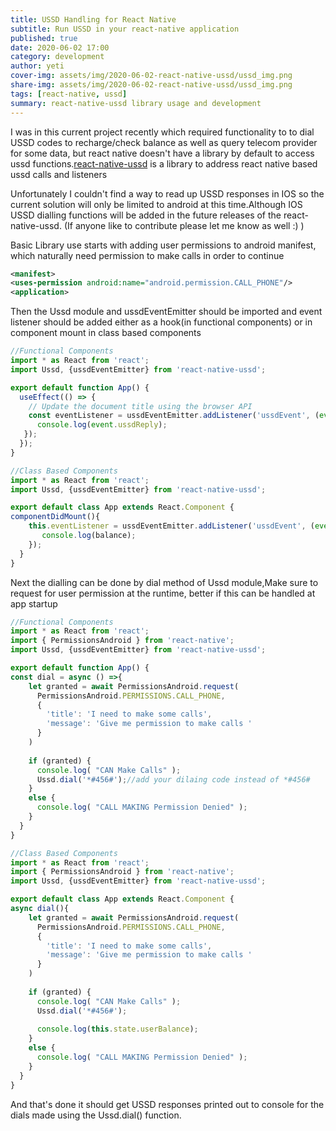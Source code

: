 ```yaml
---
title: USSD Handling for React Native
subtitle: Run USSD in your react-native application
published: true
date: 2020-06-02 17:00
category: development
author: yeti
cover-img: assets/img/2020-06-02-react-native-ussd/ussd_img.png
share-img: assets/img/2020-06-02-react-native-ussd/ussd_img.png
tags: [react-native, ussd]
summary: react-native-ussd library usage and development
---
```

I was in this current project recently which required functionality to to dial USSD codes to recharge/check balance as well as query telecom provider
for some data, but react native doesn't have a library by default to access ussd functions.[react-native-ussd](https://www.npmjs.com/package/react-native-ussd) is a library to address react native based ussd calls and listeners

Unfortunately I couldn't find a way to read up USSD responses in IOS so the current solution will only be limited to android at this time.Although IOS USSD dialling functions will be added in the future releases of the react-native-ussd. (If anyone like to contribute please let me know as well :) )

Basic Library use starts with adding user permissions to android manifest, which naturally need permission to make calls in order to continue

```xml
<manifest>
<uses-permission android:name="android.permission.CALL_PHONE"/>
<application>
```
Then the Ussd module and ussdEventEmitter should be imported and event listener should be added either as a hook(in functional components) or in component mount in class based components


```js
//Functional Components
import * as React from 'react';
import Ussd, {ussdEventEmitter} from 'react-native-ussd';

export default function App() {
  useEffect(() => {
    // Update the document title using the browser API
    const eventListener = ussdEventEmitter.addListener('ussdEvent', (event) => {
      console.log(event.ussdReply);
   });
  });
}
```


```js
//Class Based Components
import * as React from 'react';
import Ussd, {ussdEventEmitter} from 'react-native-ussd';

export default class App extends React.Component {
componentDidMount(){    
    this.eventListener = ussdEventEmitter.addListener('ussdEvent', (event) => {
       console.log(balance);
    });
  }
}
```
Next the dialling can be done by dial method of Ussd module,Make sure to request for user permission at the runtime, better if this can be handled at app startup

```js
//Functional Components
import * as React from 'react';
import { PermissionsAndroid } from 'react-native';
import Ussd, {ussdEventEmitter} from 'react-native-ussd';

export default function App() {
const dial = async () =>{
    let granted = await PermissionsAndroid.request(
      PermissionsAndroid.PERMISSIONS.CALL_PHONE,
      {
        'title': 'I need to make some calls',
        'message': 'Give me permission to make calls '
      }
    )
  
    if (granted) {
      console.log( "CAN Make Calls" );
      Ussd.dial('*#456#');//add your dilaing code instead of *#456#
    } 
    else {
      console.log( "CALL MAKING Permission Denied" );
    }
  }
}
```

```js
//Class Based Components
import * as React from 'react';
import { PermissionsAndroid } from 'react-native';
import Ussd, {ussdEventEmitter} from 'react-native-ussd';

export default class App extends React.Component {
async dial(){
    let granted = await PermissionsAndroid.request(
      PermissionsAndroid.PERMISSIONS.CALL_PHONE,
      {
        'title': 'I need to make some calls',
        'message': 'Give me permission to make calls '
      }
    )
  
    if (granted) {
      console.log( "CAN Make Calls" );
      Ussd.dial('*#456#');
      
      console.log(this.state.userBalance);
    } 
    else {
      console.log( "CALL MAKING Permission Denied" );
    }
  }
}
```
And that's done it should get USSD responses printed out to console for the dials made using the Ussd.dial() function.